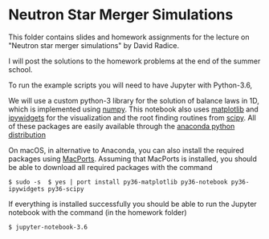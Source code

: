 Neutron Star Merger Simulations
===============================

This folder contains slides and homework assignments for the lecture on
"Neutron star merger simulations" by David Radice.

I will post the solutions to the homework problems at the end of the summer
school.

To run the example scripts you will need to have Jupyter with Python-3.6, 

We will use a custom python-3 library for the solution of balance laws in 1D,
which is implemented using [numpy](http://www.numpy.org/). This notebook also
uses [matplotlib](https://matplotlib.org/) and
[ipywidgets](https://ipywidgets.readthedocs.io/en/latest/) for the
visualization and the root finding routines from
[scipy](https://www.scipy.org/). All of these packages are easily available
through the [anaconda python
distribution](https://anaconda.org/anaconda/python)

On macOS, in alternative to Anaconda, you can also install the required
packages using [MacPorts](https://www.macports.org/). Assuming that MacPorts is
installed, you should be able to download all required packages with the
command

``
    $ sudo -s 
    $ yes | port install py36-matplotlib py36-notebook py36-ipywidgets py36-scipy
``

If everything is installed successfully you should be able to run the Jupyter
notebook with the command (in the homework folder)

``
    $ jupyter-notebook-3.6
``
